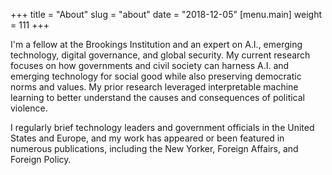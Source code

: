 +++
title = "About"
slug = "about"
date = "2018-12-05"
 [menu.main] 
 weight = 111
+++

I'm a fellow at the Brookings Institution and an expert on A.I., emerging technology, digital governance, and global security. My current research focuses on how governments and civil society can harness A.I. and emerging technology for social good while also preserving democratic norms and values. My prior research leveraged interpretable machine learning to better understand the causes and consequences of political violence. 

I regularly brief technology leaders and government officials in the United States and Europe, and my work has appeared or been featured in numerous publications, including the New Yorker, Foreign Affairs, and Foreign Policy.  

